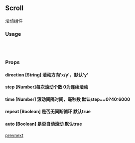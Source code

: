 ## Scroll

滚动组件

### Usage
<pre><code class="language-javascript"><script type="text/code">
import {Scroll} from 'nojs-react/lib/scroll' //引入组件
render(
    <Scroll time={4200} direction='x'>
        <div>1</div>
        <div>2</div>
        <div>3</div>
    </Scroll>
, demoWrap)
</script></code>
</pre>


### Props

#### direction <span>[String] 滚动方向'x/y'，默认'y'</span>
#### step <span>[Number]每次滚动个数 0为连续滚动</span>
#### time <span>[Number] 滚动间隔时间，毫秒数 默认step==0?40:6000</span>
#### repeat <span>[Boolean] 是否无间断循环 默认true</span>
#### auto <span>[Boolean] 是否自动滚动 默认true</span>

<div id="demo-scroll-wrap" class="mb30"></div>
<a href="" class="prev">prev</a><a href="" class="next">next</a>
<div>
    <style>
    .nj-scroll{height:20px;overflow:hidden;border:1px solid #ddd;width:400px;position:relative;}
    .nj-scroll ._item{float:left;width:400px;}

    .dir-scroll{height:44px;}
    .nj-scroll-page{position:absolute;right:0;top:0;}
    .nj-scroll-page .-page-active{color:red;}
    </style>

    <!-- <div>{step:1} 每次滚动一项</div>
    <nj-scroll time="2100" class="dir-scroll">
        <nj-scroll-items>
        <div>11</div>
        <div>22</div>
        <div>33</div>
        </nj-scroll-items>
    </nj-scroll>

    <div>{step:2} 每次滚动两项</div>
    <nj-scroll time="2200" step="2" class="dir-scroll">
        <nj-scroll-items>
        <div>11</div>
        <div>22</div>
        <div>33</div>
        </nj-scroll-items>
    </nj-scroll>

    <div>{direction:'x'} 横向滚动</div>
    <nj-scroll time="2000" direction="x">
        <nj-scroll-items>
            <div class="_item">11</div>
            <div class="_item">22</div>
            <div class="_item">33</div>
        </nj-scroll-items>
        <nj-scroll-page trigger="hover" handle="scroll-page"></nj-scroll-page>
    </nj-scroll> -->
</div>